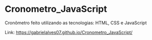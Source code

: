 # Cronometro_JavaScript
Cronômetro feito utilizando as tecnologias: HTML, CSS e JavaScript

Link: https://gabrielalves07.github.io/Cronometro_JavaScript/
